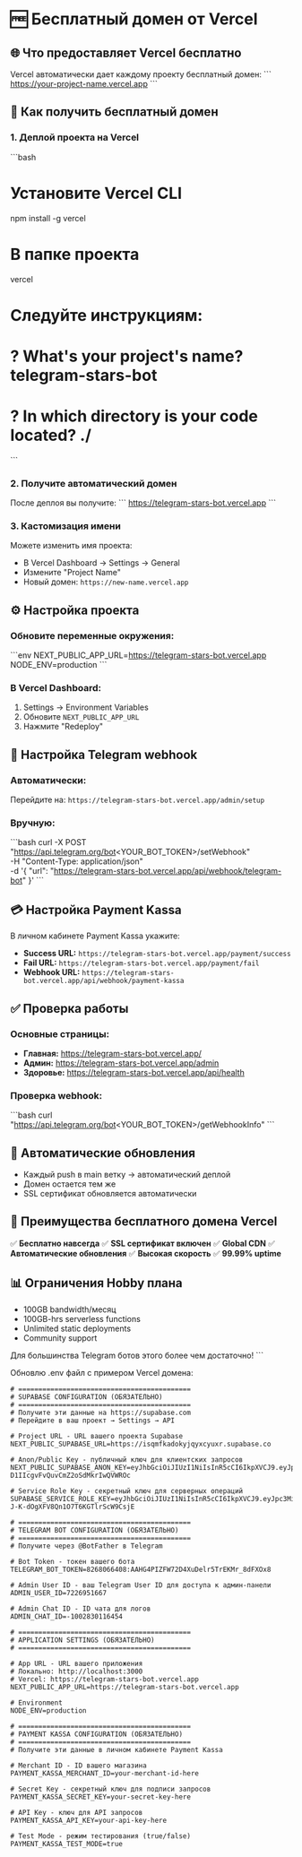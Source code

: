 # 🆓 Бесплатный домен от Vercel

## 🌐 Что предоставляет Vercel бесплатно

Vercel автоматически дает каждому проекту бесплатный домен:
\`\`\`
https://your-project-name.vercel.app
\`\`\`

## 🚀 Как получить бесплатный домен

### 1. Деплой проекта на Vercel

\`\`\`bash
# Установите Vercel CLI
npm install -g vercel

# В папке проекта
vercel

# Следуйте инструкциям:
# ? What's your project's name? telegram-stars-bot
# ? In which directory is your code located? ./
\`\`\`

### 2. Получите автоматический домен

После деплоя вы получите:
\`\`\`
https://telegram-stars-bot.vercel.app
\`\`\`

### 3. Кастомизация имени

Можете изменить имя проекта:
- В Vercel Dashboard → Settings → General
- Измените "Project Name"
- Новый домен: `https://new-name.vercel.app`

## ⚙️ Настройка проекта

### Обновите переменные окружения:

\`\`\`env
NEXT_PUBLIC_APP_URL=https://telegram-stars-bot.vercel.app
NODE_ENV=production
\`\`\`

### В Vercel Dashboard:
1. Settings → Environment Variables
2. Обновите `NEXT_PUBLIC_APP_URL`
3. Нажмите "Redeploy"

## 📱 Настройка Telegram webhook

### Автоматически:
Перейдите на: `https://telegram-stars-bot.vercel.app/admin/setup`

### Вручную:
\`\`\`bash
curl -X POST "https://api.telegram.org/bot<YOUR_BOT_TOKEN>/setWebhook" \
     -H "Content-Type: application/json" \
     -d '{
       "url": "https://telegram-stars-bot.vercel.app/api/webhook/telegram-bot"
     }'
\`\`\`

## 💳 Настройка Payment Kassa

В личном кабинете Payment Kassa укажите:
- **Success URL:** `https://telegram-stars-bot.vercel.app/payment/success`
- **Fail URL:** `https://telegram-stars-bot.vercel.app/payment/fail`
- **Webhook URL:** `https://telegram-stars-bot.vercel.app/api/webhook/payment-kassa`

## ✅ Проверка работы

### Основные страницы:
- **Главная:** https://telegram-stars-bot.vercel.app/
- **Админ:** https://telegram-stars-bot.vercel.app/admin
- **Здоровье:** https://telegram-stars-bot.vercel.app/api/health

### Проверка webhook:
\`\`\`bash
curl "https://api.telegram.org/bot<YOUR_BOT_TOKEN>/getWebhookInfo"
\`\`\`

## 🔄 Автоматические обновления

- Каждый push в main ветку → автоматический деплой
- Домен остается тем же
- SSL сертификат обновляется автоматически

## 🎯 Преимущества бесплатного домена Vercel

✅ **Бесплатно навсегда**
✅ **SSL сертификат включен**
✅ **Global CDN**
✅ **Автоматические обновления**
✅ **Высокая скорость**
✅ **99.99% uptime**

## 📊 Ограничения Hobby плана

- 100GB bandwidth/месяц
- 100GB-hrs serverless functions
- Unlimited static deployments
- Community support

Для большинства Telegram ботов этого более чем достаточно!
\`\`\`

Обновлю .env файл с примером Vercel домена:

```plaintext file=".env"
# ===========================================
# SUPABASE CONFIGURATION (ОБЯЗАТЕЛЬНО)
# ===========================================
# Получите эти данные на https://supabase.com
# Перейдите в ваш проект → Settings → API

# Project URL - URL вашего проекта Supabase
NEXT_PUBLIC_SUPABASE_URL=https://isqmfkadokyjqyxcyuxr.supabase.co

# Anon/Public Key - публичный ключ для клиентских запросов
NEXT_PUBLIC_SUPABASE_ANON_KEY=eyJhbGciOiJIUzI1NiIsInR5cCI6IkpXVCJ9.eyJpc3MiOiJzdXBhYmFzZSIsInJlZiI6ImlzcW1ma2Fkb2t5anF5eGN5dXhyIiwicm9sZSI6ImFub24iLCJpYXQiOjE3NTQzOTQ2NTcsImV4cCI6MjA2OTk3MDY1N30.GJH2lUBnORNy-D1IIcgvFvQuvCmZ2oSdMkrIwQVWROc

# Service Role Key - секретный ключ для серверных операций
SUPABASE_SERVICE_ROLE_KEY=eyJhbGciOiJIUzI1NiIsInR5cCI6IkpXVCJ9.eyJpc3MiOiJzdXBhYmFzZSIsInJlZiI6ImlzcW1ma2Fkb2t5anF5eGN5dXhyIiwicm9sZSI6InNlcnZpY2Vfcm9sZSIsImlhdCI6MTc1NDM5NDY1NywiZXhwIjoyMDY5OTcwNjU3fQ.HPOX0nOHrNt-J-K-dOgXFV8Qn1O7T6KGTlrScW9CsjE

# ===========================================
# TELEGRAM BOT CONFIGURATION (ОБЯЗАТЕЛЬНО)
# ===========================================
# Получите через @BotFather в Telegram

# Bot Token - токен вашего бота
TELEGRAM_BOT_TOKEN=8268066408:AAHG4PIZFW72D4XuDelr5TrEKMr_8dFXOx8

# Admin User ID - ваш Telegram User ID для доступа к админ-панели
ADMIN_USER_ID=7226951667

# Admin Chat ID - ID чата для логов
ADMIN_CHAT_ID=-1002830116454

# ===========================================
# APPLICATION SETTINGS (ОБЯЗАТЕЛЬНО)
# ===========================================

# App URL - URL вашего приложения
# Локально: http://localhost:3000
# Vercel: https://telegram-stars-bot.vercel.app
NEXT_PUBLIC_APP_URL=https://telegram-stars-bot.vercel.app

# Environment
NODE_ENV=production

# ===========================================
# PAYMENT KASSA CONFIGURATION (ОБЯЗАТЕЛЬНО)
# ===========================================
# Получите эти данные в личном кабинете Payment Kassa

# Merchant ID - ID вашего магазина
PAYMENT_KASSA_MERCHANT_ID=your-merchant-id-here

# Secret Key - секретный ключ для подписи запросов
PAYMENT_KASSA_SECRET_KEY=your-secret-key-here

# API Key - ключ для API запросов
PAYMENT_KASSA_API_KEY=your-api-key-here

# Test Mode - режим тестирования (true/false)
PAYMENT_KASSA_TEST_MODE=true
